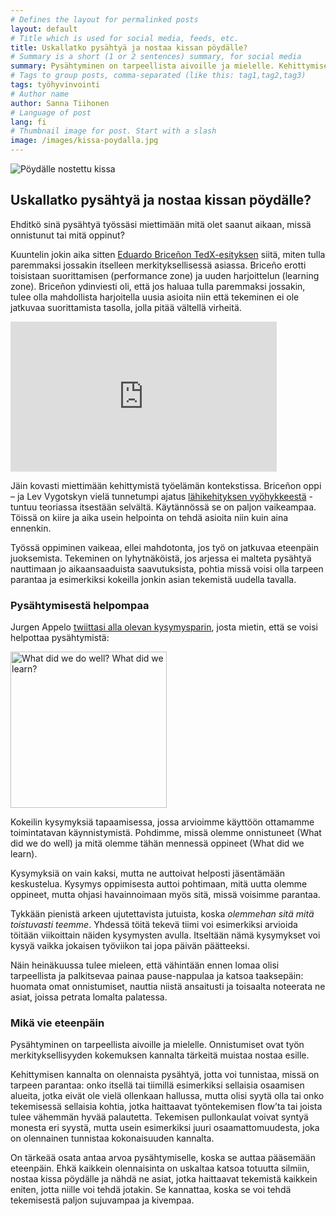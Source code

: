 ```yaml
---
# Defines the layout for permalinked posts
layout: default
# Title which is used for social media, feeds, etc.
title: Uskallatko pysähtyä ja nostaa kissan pöydälle?
# Summary is a short (1 or 2 sentences) summary, for social media
summary: Pysähtyminen on tarpeellista aivoille ja mielelle. Kehittymisen kannalta on olennaista pysähtyä, jotta voi tunnistaa, missä on tarpeen parantaa.
# Tags to group posts, comma-separated (like this: tag1,tag2,tag3)
tags: työhyvinvointi
# Author name
author: Sanna Tiihonen
# Language of post
lang: fi
# Thumbnail image for post. Start with a slash
image: /images/kissa-poydalla.jpg
---
```


![Pöydälle nostettu kissa](https://sannatiihonen.github.io/images/kissa-poydalla.jpg)

## Uskallatko pysähtyä ja nostaa kissan pöydälle?

Ehditkö sinä pysähtyä työssäsi miettimään mitä olet saanut aikaan,
missä onnistunut tai mitä oppinut?

Kuuntelin jokin aika sitten [Eduardo Briceñon
TedX-esityksen](https://www.ted.com/talks/eduardo_briceno_how_to_get_better_at_the_things_you_care_about#t-98441)
siitä, miten tulla paremmaksi jossakin itselleen merkityksellisessä
asiassa. Briceño erotti toisistaan suorittamisen (performance zone) ja
uuden harjoittelun (learning zone). Briceñon ydinviesti oli, että jos
haluaa tulla paremmaksi jossakin, tulee olla mahdollista harjoitella
uusia asioita niin että tekeminen ei ole jatkuvaa suorittamista
tasolla, jolla pitää vältellä virheitä.

<iframe src="https://embed.ted.com/talks/eduardo_briceno_how_to_get_better_at_the_things_you_care_about" width="426px" height="240px" frameborder="0" scrolling="no" webkitAllowFullScreen mozallowfullscreen allowFullScreen></iframe>

Jäin kovasti miettimään kehittymistä työelämän kontekstissa. Briceñon
oppi – ja Lev Vygotskyn vielä tunnetumpi ajatus [lähikehityksen
vyöhykkeestä](https://en.wikipedia.org/wiki/Zone_of_proximal_development) - tuntuu teoriassa itsestään selvältä. Käytännössä se on paljon
vaikeampaa. Töissä on kiire ja aika usein helpointa on tehdä asioita
niin kuin aina ennenkin.

Työssä oppiminen vaikeaa, ellei mahdotonta, jos työ on jatkuvaa
eteenpäin juoksemista. Tekeminen on lyhytnäköistä, jos arjessa ei
malteta pysähtyä nauttimaan jo aikaansaaduista saavutuksista,
pohtia missä voisi olla tarpeen parantaa ja esimerkiksi kokeilla
jonkin asian tekemistä uudella tavalla.

### Pysähtymisestä helpompaa

Jurgen Appelo [twiittasi alla olevan kysymysparin](https://twitter.com/jurgenappelo/status/847539346718773249/photo/1), josta mietin, että se voisi helpottaa pysähtymistä: 

<img src="https://sannatiihonen.github.io/images/appelo-tweet.png" width="250" alt="What did we do well? What did we learn?" />

Kokeilin kysymyksiä tapaamisessa, jossa arvioimme käyttöön ottamamme
toimintatavan käynnistymistä. Pohdimme, missä olemme onnistuneet (What
did we do well) ja mitä olemme tähän mennessä oppineet (What did we
learn).

Kysymyksiä on vain kaksi, mutta ne auttoivat helposti jäsentämään keskustelua. Kysymys oppimisesta auttoi pohtimaan, mitä uutta olemme oppineet, mutta ohjasi havainnoimaan myös sitä, missä voisimme parantaa.

Tykkään pienistä arkeen ujutettavista jutuista, koska _olemmehan sitä mitä toistuvasti teemme_. Yhdessä töitä tekevä tiimi voi esimerkiksi arvioida töitään viikoittain näiden kysymysten avulla. Itseltään nämä kysymykset voi kysyä vaikka jokaisen työviikon tai jopa päivän päätteeksi. 

Näin heinäkuussa tulee mieleen, että vähintään ennen lomaa olisi tarpeellista ja palkitsevaa painaa pause-nappulaa ja katsoa taaksepäin: huomata omat onnistumiset, nauttia niistä ansaitusti ja toisaalta noteerata ne asiat, joissa petrata lomalta palatessa.

### Mikä vie eteenpäin

Pysähtyminen on tarpeellista aivoille ja mielelle. Onnistumiset ovat työn merkityksellisyyden kokemuksen kannalta tärkeitä muistaa nostaa esille.

Kehittymisen kannalta on olennaista pysähtyä, jotta voi tunnistaa, missä on tarpeen parantaa: onko itsellä tai tiimillä esimerkiksi sellaisia osaamisen alueita, jotka eivät ole vielä ollenkaan hallussa, mutta olisi syytä olla tai onko tekemisessä sellaisia kohtia, jotka haittaavat työntekemisen flow’ta tai joista tulee vähemmän hyvää palautetta. Tekemisen pullonkaulat voivat syntyä monesta eri syystä, mutta usein esimerkiksi juuri osaamattomuudesta, joka on olennainen tunnistaa kokonaisuuden kannalta.

On tärkeää osata antaa arvoa pysähtymiselle, koska se auttaa pääsemään eteenpäin. Ehkä kaikkein olennaisinta on uskaltaa katsoa totuutta silmiin, nostaa kissa pöydälle ja nähdä ne asiat, jotka haittaavat tekemistä kaikkein eniten, jotta niille voi tehdä jotakin. Se kannattaa, koska se voi tehdä tekemisestä paljon sujuvampaa ja kivempaa.
